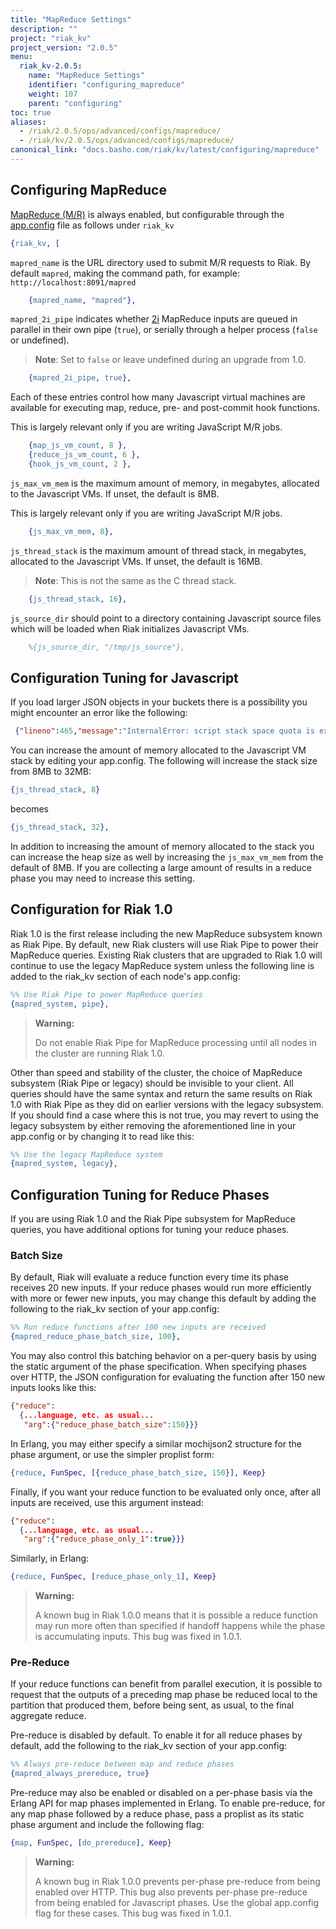 ```yaml
---
title: "MapReduce Settings"
description: ""
project: "riak_kv"
project_version: "2.0.5"
menu:
  riak_kv-2.0.5:
    name: "MapReduce Settings"
    identifier: "configuring_mapreduce"
    weight: 107
    parent: "configuring"
toc: true
aliases:
  - /riak/2.0.5/ops/advanced/configs/mapreduce/
  - /riak/kv/2.0.5/ops/advanced/configs/mapreduce/
canonical_link: "docs.basho.com/riak/kv/latest/configuring/mapreduce"
---
```


[usage mapreduce]: /riak/kv/2.0.5/developing/usage/mapreduce
[config reference#appconfig]: /riak/kv/2.0.5/configuring/reference/#app-config
[usage secondary-indexes]: /riak/kv/2.0.5/developing/usage/secondary-indexes

## Configuring MapReduce

[MapReduce (M/R)][usage mapreduce] is always enabled, but configurable
through the [app.config][config reference#appconfig] file as
follows under `riak_kv`

```erlang
{riak_kv, [
```

`mapred_name` is the URL directory used to submit M/R requests to Riak.
By default `mapred`, making the command path, for example:
`http://localhost:8091/mapred`

```erlang
    {mapred_name, "mapred"},
```

`mapred_2i_pipe` indicates whether [2i][usage secondary-indexes]
MapReduce inputs are queued in parallel in their own pipe (`true`), or
serially through a helper process (`false` or undefined).

> **Note**: Set to `false` or leave undefined during an upgrade from 1.0.

```erlang
    {mapred_2i_pipe, true},
```

Each of these entries control how many Javascript virtual machines are
available for executing map, reduce, pre- and post-commit hook
functions.

This is largely relevant only if you are writing JavaScript M/R jobs.

```erlang
    {map_js_vm_count, 8 },
    {reduce_js_vm_count, 6 },
    {hook_js_vm_count, 2 },
```

`js_max_vm_mem` is the maximum amount of memory, in megabytes, allocated
to the Javascript VMs. If unset, the default is 8MB.

This is largely relevant only if you are writing JavaScript M/R jobs.

```erlang
    {js_max_vm_mem, 8},
```

`js_thread_stack` is the maximum amount of thread stack, in megabytes,
allocated to the Javascript VMs. If unset, the default is 16MB.

> **Note**: This is not the same as the C thread stack.

```erlang
    {js_thread_stack, 16},
```

`js_source_dir` should point to a directory containing Javascript source
files which will be loaded when Riak initializes Javascript VMs.

```erlang
    %{js_source_dir, "/tmp/js_source"},
```

<!-- TODO: Pulled from MapReduce-Implementation.md -->

## Configuration Tuning for Javascript

If you load larger JSON objects in your buckets there is a possibility you might encounter an error like the following:

```json
 {"lineno":465,"message":"InternalError: script stack space quota is exhausted","source":"unknown"}
```


You can increase the amount of memory allocated to the Javascript VM stack by editing your app.config. The following will increase the stack size from 8MB to 32MB:

```erlang
{js_thread_stack, 8}
```

becomes

```erlang
{js_thread_stack, 32},
```

In addition to increasing the amount of memory allocated to the stack you can increase the heap size as well by increasing the `js_max_vm_mem` from the default of 8MB. If you are collecting a large amount of results in a reduce phase you may need to increase this setting.

## Configuration for Riak 1.0

Riak 1.0 is the first release including the new MapReduce subsystem known as Riak Pipe.  By default, new Riak clusters will use Riak Pipe to power their MapReduce queries.  Existing Riak clusters that are upgraded to Riak 1.0 will continue to use the legacy MapReduce system unless the following line is added to the riak_kv section of each node's app.config:

```erlang
%% Use Riak Pipe to power MapReduce queries
{mapred_system, pipe},
```

> **Warning:**
>
> Do not enable Riak Pipe for MapReduce processing until all nodes in the cluster are running Riak 1.0.

Other than speed and stability of the cluster, the choice of MapReduce subsystem (Riak Pipe or legacy) should be invisible to your client.  All queries should have the same syntax and return the same results on Riak 1.0 with Riak Pipe as they did on earlier versions with the legacy subsystem.  If you should find a case where this is not true, you may revert to using the legacy subsystem by either removing the aforementioned line in your app.config or by changing it to read like this:

```erlang
%% Use the legacy MapReduce system
{mapred_system, legacy},
```

## Configuration Tuning for Reduce Phases

If you are using Riak 1.0 and the Riak Pipe subsystem for MapReduce queries, you have additional options for tuning your reduce phases.

### Batch Size

By default, Riak will evaluate a reduce function every time its phase receives 20 new inputs.  If your reduce phases would run more efficiently with more or fewer new inputs, you may change this default by adding the following to the riak_kv section of your app.config:

```erlang
%% Run reduce functions after 100 new inputs are received
{mapred_reduce_phase_batch_size, 100},
```

You may also control this batching behavior on a per-query basis by using the static argument of the phase specification.  When specifying phases over HTTP, the JSON configuration for evaluating the function after 150 new inputs looks like this:

```json
{"reduce":
  {...language, etc. as usual...
   "arg":{"reduce_phase_batch_size":150}}}
```

In Erlang, you may either specify a similar mochijson2 structure for the phase argument, or use the simpler proplist form:

```erlang
{reduce, FunSpec, [{reduce_phase_batch_size, 150}], Keep}
```

Finally, if you want your reduce function to be evaluated only once, after all inputs are received, use this argument instead:

```json
{"reduce":
  {...language, etc. as usual...
   "arg":{"reduce_phase_only_1":true}}}
```

Similarly, in Erlang:

```erlang
{reduce, FunSpec, [reduce_phase_only_1], Keep}
```

> **Warning:**
>
> A known bug in Riak 1.0.0 means that it is possible a reduce function may run more often than specified if handoff happens while the phase is accumulating inputs.  This bug was fixed in 1.0.1.

### Pre-Reduce

If your reduce functions can benefit from parallel execution, it is possible to request that the outputs of a preceding map phase be reduced local to the partition that produced them, before being sent, as usual, to the final aggregate reduce.

Pre-reduce is disabled by default.  To enable it for all reduce phases by default, add the following to the riak_kv section of your app.config:

```erlang
%% Always pre-reduce between map and reduce phases
{mapred_always_prereduce, true}
```

Pre-reduce may also be enabled or disabled on a per-phase basis via the Erlang API for map phases implemented in Erlang.  To enable pre-reduce, for any map phase followed by a reduce phase, pass a proplist as its static phase argument and include the following flag:

```erlang
{map, FunSpec, [do_prereduce], Keep}
```

> **Warning:**
>
>A known bug in Riak 1.0.0 prevents per-phase pre-reduce from being enabled over HTTP.  This bug also prevents per-phase pre-reduce from being enabled for Javascript phases.  Use the global app.config flag for these cases. This bug was fixed in 1.0.1.
